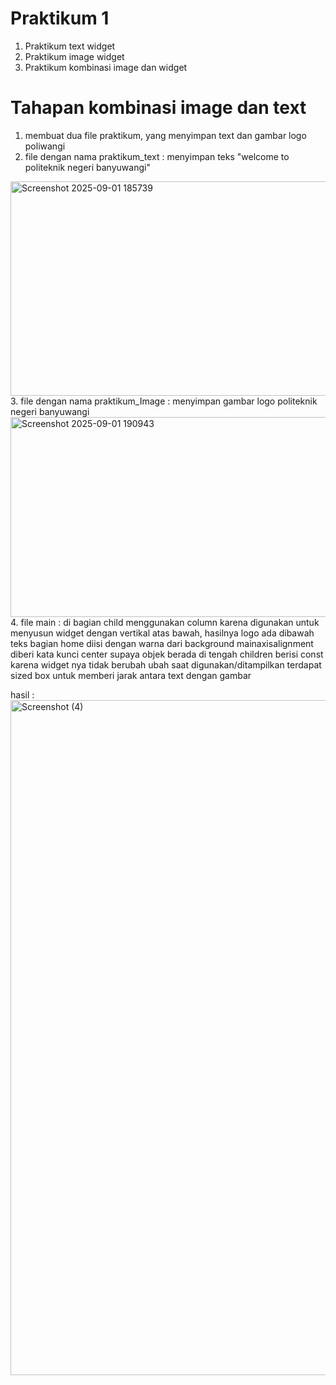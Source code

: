 # Praktikum 1
1. Praktikum text widget
2. Praktikum image widget
3. Praktikum kombinasi image dan widget

# Tahapan kombinasi image dan text
1. membuat dua file praktikum, yang menyimpan text dan gambar logo poliwangi 
2. file dengan nama praktikum_text : menyimpan teks "welcome to politeknik negeri banyuwangi"
<img width="986" height="343" alt="Screenshot 2025-09-01 185739" src="https://github.com/user-attachments/assets/3daba708-ace1-46a2-ba92-bbd10d688c0d" />
3. file dengan nama praktikum_Image : menyimpan gambar logo politeknik negeri banyuwangi
<img width="648" height="320" alt="Screenshot 2025-09-01 190943" src="https://github.com/user-attachments/assets/079aeedf-e59e-4009-bf3d-09d49aec76ae" />
4. file main :
di bagian child menggunakan column karena digunakan untuk menyusun widget dengan vertikal atas bawah, hasilnya logo ada dibawah teks
bagian home diisi dengan warna dari background
mainaxisalignment diberi kata kunci center supaya objek berada di tengah
children berisi const karena widget nya tidak berubah ubah saat digunakan/ditampilkan
terdapat sized box untuk memberi jarak antara text dengan gambar

hasil : 
<img width="1920" height="1080" alt="Screenshot (4)" src="https://github.com/user-attachments/assets/821b81cd-ba18-495e-b294-3ea635f64b8b" />
